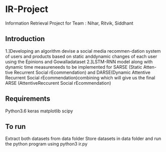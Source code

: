 # IR-Project
Information Retrieval Project for Team : Nihar, Ritvik, Siddhant

## Introduction
1.]Developing an algorithm devise a social media recommen-dation  system  of  users  and  products  based  on  static  anddynamic changes of each user using the Epinions and Gowalladataset
2.]LSTM-RNN  model  along  with  dynamic  time  measureneeds  to  be  implemented  for  SARSE  (Static  Atten-tive  Recurrent  Social  rEcommendation)  and  DARSE(Dynamic Attentive Recurrent Social rEcommendation)combining which will give us the final ARSE (AttentiveReccurent Social rEcommendation)

## Requirements
Python3.6
keras
matplotlib
scipy

## To run
Extract both datasets from data folder
Store datasets in data folder and run the python program using python3 ir.py
